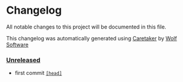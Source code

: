 # Changelog

All notable changes to this project will be documented in this file.


This changelog was automatically generated using [Caretaker](https://github.com/DevelopersToolbox/caretaker) by [Wolf Software](https://github.com/WolfSoftware)

### [Unreleased](https://github.com/DockerToolbox/terraform-latest/commits/master)

- first commit [`[head]`](https://github.com/DockerToolbox/terraform-latest/commit/)


